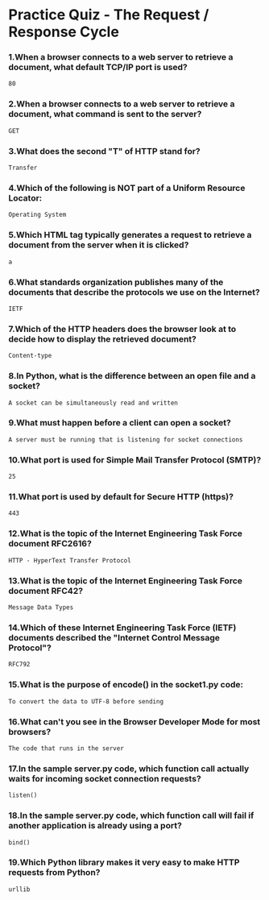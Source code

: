 # Practice Quiz - The Request / Response Cycle

### 1.When a browser connects to a web server to retrieve a document, what default TCP/IP port is used?

    80

### 2.When a browser connects to a web server to retrieve a document, what command is sent to the server?

    GET

### 3.What does the second "T" of HTTP stand for?

    Transfer

### 4.Which of the following is NOT part of a Uniform Resource Locator:

    Operating System

### 5.Which HTML tag typically generates a request to retrieve a document from the server when it is clicked?

    a

### 6.What standards organization publishes many of the documents that describe the protocols we use on the Internet?

    IETF

### 7.Which of the HTTP headers does the browser look at to decide how to display the retrieved document?

    Content-type

### 8.In Python, what is the difference between an open file and a socket?

    A socket can be simultaneously read and written

### 9.What must happen before a client can open a socket?

    A server must be running that is listening for socket connections

### 10.What port is used for Simple Mail Transfer Protocol (SMTP)?

    25

### 11.What port is used by default for Secure HTTP (https)?

    443

### 12.What is the topic of the Internet Engineering Task Force document RFC2616?

    HTTP - HyperText Transfer Protocol

### 13.What is the topic of the Internet Engineering Task Force document RFC42?

    Message Data Types

### 14.Which of these Internet Engineering Task Force (IETF) documents described the "Internet Control Message Protocol"?

    RFC792

### 15.What is the purpose of encode() in the socket1.py code:

    To convert the data to UTF-8 before sending

### 16.What can't you see in the Browser Developer Mode for most browsers?

    The code that runs in the server

### 17.In the sample server.py code, which function call actually waits for incoming socket connection requests?

    listen()

### 18.In the sample server.py code, which function call will fail if another application is already using a port?

    bind()

### 19.Which Python library makes it very easy to make HTTP requests from Python?

    urllib
